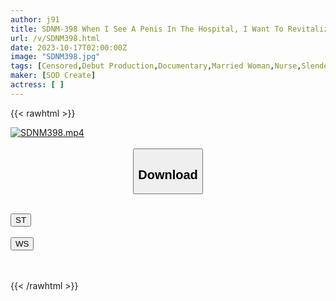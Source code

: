 ```yaml
---
author: j91
title: SDNM-398 When I See A Penis In The Hospital, I Want To Revitalize It In Cowgirl Position.A Nurse Mom With A Kansai Dialect. Serina Nishino, 27 Years Old. AV Debut In Her Hometown Of Osaka
url: /v/SDNM398.html
date: 2023-10-17T02:00:00Z
image: "SDNM398.jpg"
tags: [Censored,Debut Production,Documentary,Married Woman,Nurse,Slender,Solowork]
maker: [SOD Create]
actress: [ ]
---
```



{{< rawhtml >}}

<div class="video" data-videoid="lDWaXkj2GzS7rdk">
    <a href="javascript:;">
        <img src="https://my.j91.asia/v/SDNM398.jpg" width="WIDTH" height="HEIGHT" alt="SDNM398.mp4" loading="lazy">
    </a>
</div>

<script type="text/javascript" src="https://j91.asia/asset/on-demand-st.js"></script>

<br>
  <link rel="stylesheet" href="https://j91.asia/asset/bs5.css">
  
  <center>
  <button class="btn btn-primary" type="button" data-bs-toggle="collapse" data-bs-target=".multi-collapse" aria-expanded="false" aria-controls="multiCollapseExample1 multiCollapseExample2"><h2>Download</h2></button></center>
</p>
<div class="row">
  <div class="col">
    <div class="collapse multi-collapse" id="multiCollapseExample1">
      <div class="card card-body">
	      	      <br>
<div class="buttons">  
<a href="https://streamtape.to/v/lDWaXkj2GzS7rdk"><button class="btn-hover color-3"><i class="fa fa-download"></i> ST</button></a></div>
    </div>
  </div>
</div>
  <div class="col">
    <div class="collapse multi-collapse" id="multiCollapseExample2">
      <div class="card card-body">
	      <br>
<div class="buttons">
    <a href="https://wolfstream.tv/q8yww0ik1xog"><button class="btn-hover color-9"><i class="fa fa-download"></i> WS</button></a></div>
<br><br>
      </div>
    </div>
  </div>
</div>

{{< /rawhtml >}}